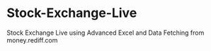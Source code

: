 # Stock-Exchange-Live
Stock Exchange Live using Advanced Excel and Data Fetching from money.rediff.com
